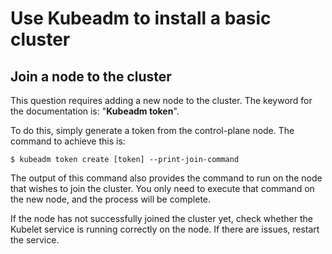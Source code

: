 # Use Kubeadm to install a basic cluster

## Join a node to the cluster

This question requires adding a new node to the cluster.
The keyword for the documentation is: "**Kubeadm token**".

To do this, simply generate a token from the control-plane node. 
The command to achieve this is:

```console
$ kubeadm token create [token] --print-join-command
```

The output of this command also provides the command to run on the node that wishes to join the cluster.
You only need to execute that command on the new node, and the process will be complete.

If the node has not successfully joined the cluster yet, check whether the Kubelet service is running correctly on the node. If there are issues, restart the service.
